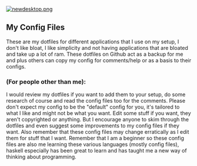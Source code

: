 [![newdesktop.png](https://i.postimg.cc/k4sngBwP/newdesktop.png)](https://postimg.cc/JDywT79p)

## My Config Files

These are my dotfiles for different applications that I use on my setup, I don't like bloat, I like simplicity and not having applications that are bloated and take up a lot of ram. These dotfiles on Github act as a backup for me and plus others can copy my config for comments/help or as a basis to their configs.

### (For people other than me):
I would review my dotfiles if you want to add them to your setup, do some research of course and read the config files too for the comments. Please don't expect my config to be the "default" config for you, it's tailored to what I like and might not be what you want. Edit some stuff if you want, they aren't copyrighted or anything. But I encourage anyone to skim through the dotfiles and even suggest some improvements to my config files if they want. Also remember that these config files may change erratically as I edit them for stuff that I want. Remember that I am a beginner so these config files are also me learning these various languages (mostly config files), haskell especially has been great to learn and has taught me a new way of thinking about programming.
